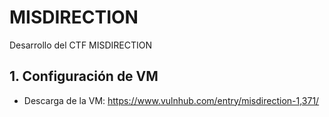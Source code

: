 # MISDIRECTION
Desarrollo del CTF MISDIRECTION


## 1. Configuración de VM

- Descarga de la VM: https://www.vulnhub.com/entry/misdirection-1,371/
